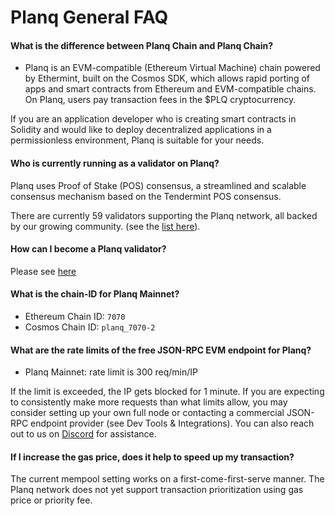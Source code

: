 # Planq General FAQ

#### **What is the difference between Planq Chain and Planq Chain?**

* Planq is an EVM-compatible (Ethereum Virtual Machine) chain powered by Ethermint, built on the Cosmos SDK, which allows rapid porting of apps and smart contracts from Ethereum and EVM-compatible chains. On Planq, users pay transaction fees in the $PLQ cryptocurrency.

If you are an application developer who is creating smart contracts in Solidity and would like to deploy decentralized applications in a permissionless environment, Planq is suitable for your needs.&#x20;

#### **Who is currently running as a validator on Planq?**&#x20;

Planq uses Proof of Stake (POS) consensus, a streamlined and scalable consensus mechanism based on the Tendermint POS consensus.&#x20;

There are currently 59 validators supporting the Planq network, all backed by our growing community.  (see the [list here](https://ping.pub/planq/staking)).

#### **How can I become a Planq validator?**&#x20;

Please see [here](../for-node-hosts/running-nodes/planq-mainnet/run-validator.md)

#### **What is the chain-ID for Planq Mainnet?**&#x20;

* Ethereum Chain ID: `7070`&#x20;
* Cosmos Chain ID: `planq_7070-2`

#### **What are the rate limits of the free JSON-RPC EVM endpoint for Planq?**&#x20;

* Planq Mainnet: rate limit is 300 req/min/IP&#x20;

If the limit is exceeded, the IP gets blocked for 1 minute. If you are expecting to consistently make more requests than what limits allow, you may consider setting up your own full node or contacting a commercial JSON-RPC endpoint provider (see Dev Tools & Integrations). You can also reach out to us on [Discord](https://discord.gg/planq-network) for assistance.

#### **If I increase the gas price, does it help to speed up my transaction?**&#x20;

The current mempool setting works on a first-come-first-serve manner. The Planq network does not yet support transaction prioritization using gas price or priority fee.
